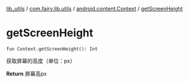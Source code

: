 [lib_utils](../../index.md) / [com.fairy.lib.utils](../index.md) / [android.content.Context](index.md) / [getScreenHeight](./get-screen-height.md)

# getScreenHeight

`fun Context.getScreenHeight(): Int`

获取屏幕的高度（单位：px）

**Return**
屏幕高px

